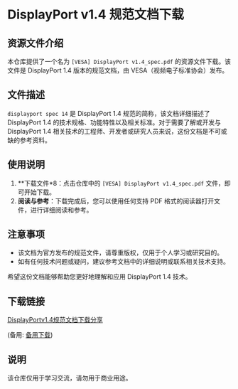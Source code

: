 # DisplayPort v1.4 规范文档下载

## 资源文件介绍

本仓库提供了一个名为 `[VESA] DisplayPort v1.4_spec.pdf` 的资源文件下载。该文件是 DisplayPort 1.4 版本的规范文档，由 VESA（视频电子标准协会）发布。

## 文件描述

`displayport spec 14` 是 DisplayPort 1.4 规范的简称，该文档详细描述了 DisplayPort 1.4 的技术规格、功能特性以及相关标准。对于需要了解或开发与 DisplayPort 1.4 相关技术的工程师、开发者或研究人员来说，这份文档是不可或缺的参考资料。

## 使用说明

1. **下载文件*8：点击仓库中的 `[VESA] DisplayPort v1.4_spec.pdf` 文件，即可开始下载。
2. **阅读与参考**：下载完成后，您可以使用任何支持 PDF 格式的阅读器打开文件，进行详细阅读和参考。

## 注意事项

- 该文档为官方发布的规范文件，请尊重版权，仅用于个人学习或研究目的。
- 如有任何技术问题或疑问，建议参考文档中的详细说明或联系相关技术支持。

希望这份文档能够帮助您更好地理解和应用 DisplayPort 1.4 技术。

## 下载链接
[DisplayPortv1.4规范文档下载分享](https://pan.quark.cn/s/bd8aa58371ce) 

(备用: [备用下载](https://pan.baidu.com/s/1hEwxn7iy3DYFI6OZusiKYg?pwd=1234))

## 说明

该仓库仅用于学习交流，请勿用于商业用途。

